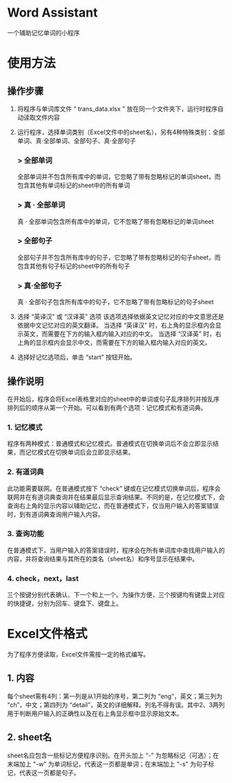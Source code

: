 # Word Assistant
 一个辅助记忆单词的小程序

# 使用方法
## 操作步骤

1. 将程序与单词库文件 “ trans_data.xlsx " 放在同一个文件夹下，运行时程序自动读取文件内容

2. 运行程序，选择单词类别（Excel文件中的sheet名），另有4种特殊类别：全部单词、真·全部单词、全部句子、真·全部句子

   ### > 全部单词

   全部单词并不包含所有库中的单词，它忽略了带有忽略标记的单词sheet，而包含其他有单词标记的sheet中的所有单词

   ### > 真 · 全部单词

   真 · 全部单词包含所有库中的单词，它不忽略了带有忽略标记的单词sheet

   ### > 全部句子

   全部句子并不包含所有库中的句子，它忽略了带有忽略标记的句子sheet，而包含其他有句子标记的sheet中的所有句子

   ### > 真·全部句子

   真 · 全部句子包含所有库中的句子，它不忽略了带有忽略标记的句子sheet

3. 选择 “英译汉” 或 “汉译英” 选项
   该选项选择依据英文记忆对应的中文意思还是依据中文记忆对应的英文翻译。
   当选择 “英译汉” 时，右上角的显示框内会显示英文，而需要在下方的输入框内输入对应的中文。
   当选择 “汉译英” 时，右上角的显示框内会显示中文，而需要在下方的输入框内输入对应的英文。

4. 选择好记忆选项后，单击 “start” 按钮开始。
## 操作说明
   在开始后，程序会将Excel表格里对应的sheet中的单词或句子乱序排列并按乱序排列后的顺序从第一个开始。可以看到有两个选项：记忆模式和有道词典。
   ### 1. 记忆模式
   程序有两种模式：普通模式和记忆模式。普通模式在切换单词后不会立即显示结果，而记忆模式在切换单词后会立即显示结果。
   ### 2. 有道词典
   此功能需要联网。在普通模式按下 “check” 键或在记忆模式切换单词后，程序会联网并在有道词典查询并在结果最后显示查询结果。不同的是，在记忆模式下，会查询右上角的显示内容以辅助记忆，而在普通模式下，仅当用户输入的答案错误时，到有道词典查询用户输入内容。
   ### 3. 查询功能
   在普通模式下，当用户输入的答案错误时，程序会在所有单词库中查找用户输入的内容，并将查询结果与其所在的类名（sheet名）和序号显示在结果中。
   ### 4. check，next，last
   三个按键分别代表确认、下一个和上一个。为操作方便，三个按键均有键盘上对应的快捷键，分别为回车、键盘下、键盘上。
# Excel文件格式
   为了程序方便读取，Excel文件需按一定的格式编写。
## 1. 内容
   每个sheet需有4列：第一列是从1开始的序号，第二列为 “eng”，英文；第三列为 “ch”，中文；第四列为 “detail”，英文的详细解释。列名不得有误。其中2、3两列用于判断用户输入的正确性以及在右上角显示框中显示原始文本。
## 2. sheet名
   sheet名应包含一些标记方便程序识别。在开头加上 “-” 为忽略标记（可选）；在末端加上 "-w" 为单词标记，代表这一页都是单词；在末端加上 "-s" 为句子标记，代表这一页都是句子。

